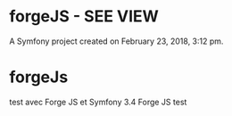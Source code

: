 forgeJS - SEE VIEW
=======

A Symfony project created on February 23, 2018, 3:12 pm.

# forgeJs
test avec Forge JS et Symfony 3.4 
Forge JS test

